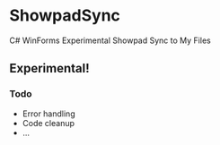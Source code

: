 # ShowpadSync
C# WinForms Experimental Showpad Sync to My Files

## Experimental!

### Todo
- Error handling
- Code cleanup
- ...
